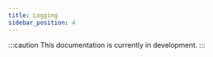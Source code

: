 ```yaml
---
title: Logging
sidebar_position: 4
---
```


:::caution
This documentation is currently in development.
:::
